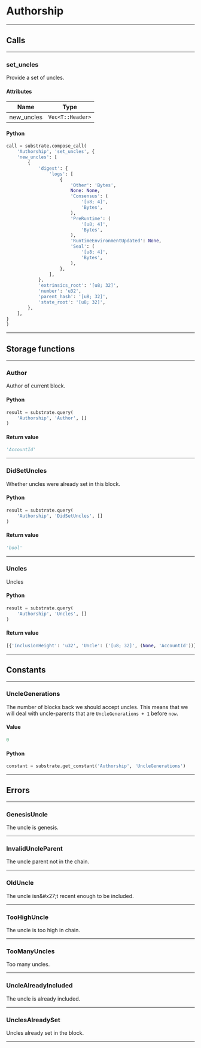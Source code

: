 
# Authorship

---------
## Calls

---------
### set_uncles
Provide a set of uncles.
#### Attributes
| Name | Type |
| -------- | -------- | 
| new_uncles | `Vec<T::Header>` | 

#### Python
```python
call = substrate.compose_call(
    'Authorship', 'set_uncles', {
    'new_uncles': [
        {
            'digest': {
                'logs': [
                    {
                        'Other': 'Bytes',
                        None: None,
                        'Consensus': (
                            '[u8; 4]',
                            'Bytes',
                        ),
                        'PreRuntime': (
                            '[u8; 4]',
                            'Bytes',
                        ),
                        'RuntimeEnvironmentUpdated': None,
                        'Seal': (
                            '[u8; 4]',
                            'Bytes',
                        ),
                    },
                ],
            },
            'extrinsics_root': '[u8; 32]',
            'number': 'u32',
            'parent_hash': '[u8; 32]',
            'state_root': '[u8; 32]',
        },
    ],
}
)
```

---------
## Storage functions

---------
### Author
 Author of current block.

#### Python
```python
result = substrate.query(
    'Authorship', 'Author', []
)
```

#### Return value
```python
'AccountId'
```
---------
### DidSetUncles
 Whether uncles were already set in this block.

#### Python
```python
result = substrate.query(
    'Authorship', 'DidSetUncles', []
)
```

#### Return value
```python
'bool'
```
---------
### Uncles
 Uncles

#### Python
```python
result = substrate.query(
    'Authorship', 'Uncles', []
)
```

#### Return value
```python
[{'InclusionHeight': 'u32', 'Uncle': ('[u8; 32]', (None, 'AccountId'))}]
```
---------
## Constants

---------
### UncleGenerations
 The number of blocks back we should accept uncles.
 This means that we will deal with uncle-parents that are
 `UncleGenerations + 1` before `now`.
#### Value
```python
0
```
#### Python
```python
constant = substrate.get_constant('Authorship', 'UncleGenerations')
```
---------
## Errors

---------
### GenesisUncle
The uncle is genesis.

---------
### InvalidUncleParent
The uncle parent not in the chain.

---------
### OldUncle
The uncle isn&\#x27;t recent enough to be included.

---------
### TooHighUncle
The uncle is too high in chain.

---------
### TooManyUncles
Too many uncles.

---------
### UncleAlreadyIncluded
The uncle is already included.

---------
### UnclesAlreadySet
Uncles already set in the block.

---------